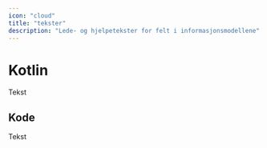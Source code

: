 ```yaml
---
icon: "cloud"
title: "tekster"
description: "Lede- og hjelpetekster for felt i informasjonsmodellene"
---
```


# Kotlin

Tekst

## Kode

Tekst
